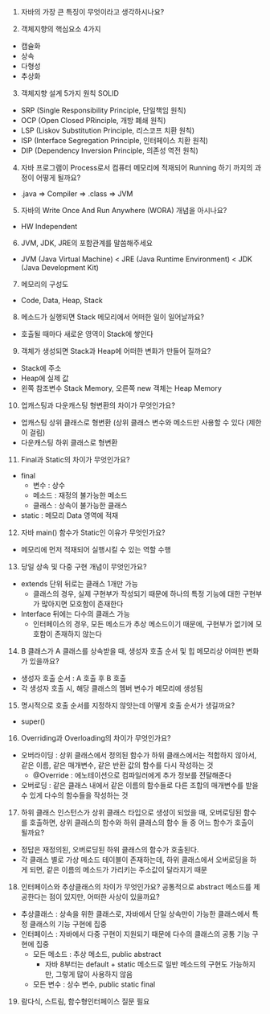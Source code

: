 1. 자바의 가장 큰 특징이 무엇이라고 생각하시나요?

2. 객체지향의 핵심요소 4가지
- 캡슐화
- 상속
- 다형성
- 추상화

3. 객체지향 설계 5가지 원칙 SOLID
- SRP (Single Responsibility Principle, 단일책임 원칙)
- OCP (Open Closed PRinciple, 개방 폐쇄 원칙)
- LSP (Liskov Substitution Principle, 리스코프 치환 원칙)
- ISP (Interface Segregation Principle, 인터페이스 치환 원칙)
- DIP (Dependency Inversion Principle, 의존성 역전 원칙)

4. 자바 프로그램이 Process로서 컴퓨터 메모리에 적재되어 Running 하기 까지의 과정이 어떻게 될까요?
- .java => Compiler => .class => JVM

5. 자바의 Write Once And Run Anywhere (WORA) 개념을 아시나요?
- HW Independent

6. JVM, JDK, JRE의 포함관계를 말씀해주세요
- JVM (Java Virtual Machine) < JRE (Java Runtime Environment) < JDK (Java Development Kit)

7. 메모리의 구성도
- Code, Data, Heap, Stack

8. 메소드가 실행되면 Stack 메모리에서 어떠한 일이 일어날까요?
- 호출될 때마다 새로운 영역이 Stack에 쌓인다
  
9. 객체가 생성되면 Stack과 Heap에 어떠한 변화가 만들어 질까요?
- Stack에 주소
- Heap에 실제 값
- 왼쪽 참조변수 Stack Memory, 오른쪽 new 객체는 Heap Memory

10. 업캐스팅과 다운캐스팅 형변환의 차이가 무엇인가요? 
- 업캐스팅 상위 클래스로 형변환 (상위 클래스 변수와 메소드만 사용할 수 있다 (제한이 걸림)
- 다운캐스팅 하위 클래스로 형변환

11. Final과 Static의 차이가 무엇인가요?
- final
  - 변수 : 상수
  - 메소드 : 재정의 불가능한 메소드
  - 클래스 : 상속이 불가능한 클래스
- static : 메모리 Data 영역에 적재

12. 자바 main() 함수가 Static인 이유가 무엇인가요?
- 메모리에 먼저 적재되어 실행시킬 수 있는 역할 수행

13. 당일 상속 및 다중 구현 개념이 무엇인가요?
- extends 단위 뒤로는 클래스 1개만 가능
  - 클래스의 경우, 실제 구현부가 작성되기 때문에 하나의 특정 기능에 대한 구현부가 많아지면 모호함이 존재한다
- Interface 뒤에는 다수의 클래스 가능
  - 인터페이스의 경우, 모든 메소드가 추상 메소드이기 때문에, 구현부가 없기에 모호함이 존재하지 않는다

14. B 클래스가 A 클래스를 상속받을 때, 생성자 호출 순서 및 힙 메모리상 어떠한 변화가 있을까요?
- 생성자 호출 순서 : A 호출 후 B 호출
- 각 생성자 호출 시, 해당 클래스의 멤버 변수가 메모리에 생성됨

15. 명시적으로 호출 순서를 지정하지 않앗는데 어떻게 호출 순서가 생길까요?
- super()

16. Overriding과 Overloading의 차이가 무엇인가요?
* 오버라이딩 : 상위 클래스에서 정의된 함수가 하위 클래스에서는 적합하지 않아서, 같은 이름, 같은 매개변수, 같은 반환 값의 함수를 다시 작성하는 것
  * @Override : 에노테이션으로 컴파일러에게 추가 정보를 전달해준다
* 오버로딩 : 같은 클래스 내에서 같은 이름의 함수들로 다른 조합의 매개변수를 받을 수 있게 다수의 함수들을 작성하는 것

17. 하위 클래스 인스턴스가 상위 클래스 타입으로 생성이 되었을 때, 오버로딩된 함수를 호출하면, 상위 클래스의 함수와 하위 클래스의 함수 들 중 어느 함수가 호출이 될까요?
* 정답은 재정의된, 오버로딩된 하위 클래스의 함수가 호출된다.
* 각 클래스 별로 가상 메소드 테이블이 존재하는데, 하위 클래스에서 오버로딩을 하게 되면, 같은 이름의 메소드가 가리키는 주소값이 달라지기 때문

18. 인터페이스와 추상클래스의 차이가 무엇인가요? 공통적으로 abstract 메소드를 제공한다는 점이 있지만, 어떠한 사상이 있을까요?
- 추상클래스 : 상속을 위한 클래스로, 자바에서 단일 상속만이 가능한 클래스에서 특정 클래스의 기능 구현에 집중
- 인터페이스 : 자바에서 다중 구현이 지원되기 때문에 다수의 클래스의 공통 기능 구현에 집중
  - 모든 메소드 : 추상 메소드, public abstract
    - 자바 8부터는 default + static 메소드로 일반 메소드의 구현도 가능하지만, 그렇게 많이 사용하지 않음
  - 모든 변수 : 상수 변수, public static final

19. 람다식, 스트림, 함수형인터페이스 질문 필요

